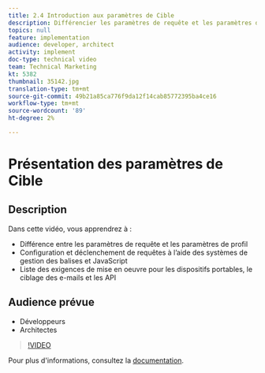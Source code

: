 ```yaml
---
title: 2.4 Introduction aux paramètres de Cible
description: Différencier les paramètres de requête et les paramètres de profil, configurer et déclencher des requêtes à l’aide de systèmes de gestion des balises et JavaScript, Liste des exigences d’implémentation pour les dispositifs portables, le ciblage des e-mails et les API
topics: null
feature: implementation
audience: developer, architect
activity: implement
doc-type: technical video
team: Technical Marketing
kt: 5382
thumbnail: 35142.jpg
translation-type: tm+mt
source-git-commit: 49b21a85ca776f9da12f14cab85772395ba4ce16
workflow-type: tm+mt
source-wordcount: '89'
ht-degree: 2%

---
```



# Présentation des paramètres de Cible

## Description

Dans cette vidéo, vous apprendrez à :

* Différence entre les paramètres de requête et les paramètres de profil
* Configuration et déclenchement de requêtes à l’aide des systèmes de gestion des balises et JavaScript
* Liste des exigences de mise en oeuvre pour les dispositifs portables, le ciblage des e-mails et les API

## Audience prévue

* Développeurs
* Architectes

>[!VIDEO](https://video.tv.adobe.com/v/35142/?quality=12)

Pour plus d&#39;informations, consultez la [documentation](https://docs.adobe.com/content/help/en/target/using/implement-target/implementing-target.html).

